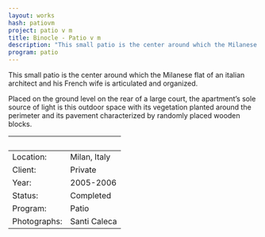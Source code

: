 ```yaml
---
layout: works
hash: patiovm
project: patio v m
title: Binocle - Patio v m
description: "This small patio is the center around which the Milanese flat of an italian architect and his French wife is articulated and organized."
program: patio
---
```


This small patio is the center around which the Milanese flat of an italian architect and his French wife is articulated and organized.

Placed on the ground level on the rear of a large court, the apartment’s sole source of light is this outdoor space with its vegetation planted around the perimeter and its pavement characterized by randomly placed wooden blocks.


|&nbsp;|&nbsp;|
|:----------|:---------------|
| Location:    | Milan, Italy |
| Client:      | Private      |
| Year:        | 2005-2006    |
| Status:      | Completed    |
| Program:     | Patio        |
| Photographs: | Santi Caleca |
